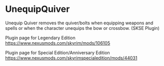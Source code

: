 # UnequipQuiver

Unequip Quiver removes the quiver/bolts when equipping weapons and spells or when the character unequips the bow or crossbow. (SKSE Plugin) 

Plugin page for Legendary Edition https://www.nexusmods.com/skyrim/mods/106105

Plugin page for Special Edition/Anniversary Edition https://www.nexusmods.com/skyrimspecialedition/mods/44031

